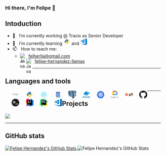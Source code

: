 ### Hi there, I'm Felipe 👋

## Intoduction

- 🔭 &nbsp; I’m currently working @ Travix as Senior Developer
- 🌱 &nbsp; I’m currently learning
        <img alt="Python"
        width="22px"
        src="https://raw.githubusercontent.com/github/explore/80688e429a7d4ef2fca1e82350fe8e3517d3494d/topics/python/python.png">
        and
        <img alt="Visual Studio Code"
        width="22px"
        src="https://raw.githubusercontent.com/github/explore/80688e429a7d4ef2fca1e82350fe8e3517d3494d/topics/visual-studio-code/visual-studio-code.png">
- 📫 &nbsp; How to reach me:
  - <img alt="Java"
    style="float:left;" width="20px"
    src="https://cdn.jsdelivr.net/npm/simple-icons@v3/icons/gmail.svg"> &nbsp; felherlla@gmail.com
  - <img alt="Java"
    style="float:left;" width="20px"
    src="https://cdn.jsdelivr.net/npm/simple-icons@v3/icons/linkedin.svg"> &nbsp; [felipe-hernandez-llamas](https://www.linkedin.com/in/felipe-hernandez-llamas/)

---

## Languages and tools

<img alt="Java"
    style="float:left; margin-left:20px" width="26px"
    src="https://raw.githubusercontent.com/github/explore/80688e429a7d4ef2fca1e82350fe8e3517d3494d/topics/java/java.png">
<img alt="Python"
    style="float:left; margin-left:20px" width="26px"
    src="https://raw.githubusercontent.com/github/explore/80688e429a7d4ef2fca1e82350fe8e3517d3494d/topics/python/python.png">
<img alt="React"
    style="float:left; margin-left:20px" width="26px"
    src="https://raw.githubusercontent.com/github/explore/80688e429a7d4ef2fca1e82350fe8e3517d3494d/topics/react/react.png">
<img alt="SQL"
    style="float:left; margin-left:20px" width="26px"
    src="https://raw.githubusercontent.com/github/explore/80688e429a7d4ef2fca1e82350fe8e3517d3494d/topics/sql/sql.png">
<img alt="PostgreSQL"
    style="float:left; margin-left:20px" width="26px"
    src="https://raw.githubusercontent.com/github/explore/80688e429a7d4ef2fca1e82350fe8e3517d3494d/topics/postgresql/postgresql.png">

<img alt="Docker"
    style="float:left; margin-left:20px" width="26px"
    src="https://raw.githubusercontent.com/github/explore/80688e429a7d4ef2fca1e82350fe8e3517d3494d/topics/docker/docker.png">
<img alt="Kubernetes"
    style="float:left; margin-left:20px" width="26px"
    src="https://raw.githubusercontent.com/github/explore/80688e429a7d4ef2fca1e82350fe8e3517d3494d/topics/kubernetes/kubernetes.png">
<img alt="GCP"
    style="float:left; margin-left:20px" width="26px"
    src="https://github.com/felipehernandez/felipehernandez/blob/main/assets/gcp.png">

<img alt="Git"
    style="float:left; margin-left:20px" width="26px"
    src="https://raw.githubusercontent.com/github/explore/80688e429a7d4ef2fca1e82350fe8e3517d3494d/topics/git/git.png">
<img alt="GitHub"
    style="float:left; margin-left:20px" width="26px"
    src="https://raw.githubusercontent.com/github/explore/78df643247d429f6cc873026c0622819ad797942/topics/github/github.png">
<img alt="Terminal"
    style="float:left; margin-left:20px" width="26px"
    src="https://raw.githubusercontent.com/github/explore/80688e429a7d4ef2fca1e82350fe8e3517d3494d/topics/terminal/terminal.png">
<img alt="IntelliJ"
    style="float:left; margin-left:20px" width="26px"
    src="https://github.com/felipehernandez/felipehernandez/blob/main/assets/intellij-idea.png">
<img alt="PyCharm"
    style="float:left; margin-left:20px" width="26px"
    src="https://github.com/felipehernandez/felipehernandez/blob/main/assets/pycharm.png">
<img alt="Visual Studio Code"
    style="float:left; margin-left:20px" width="26px"
    src="https://raw.githubusercontent.com/github/explore/80688e429a7d4ef2fca1e82350fe8e3517d3494d/topics/visual-studio-code/visual-studio-code.png">

---

## Projects

<a href="https://github.com/felipehernandez/folker-test">
  <!-- Change the `github-readme-stats.anuraghazra1.vercel.app` to `github-readme-stats.vercel.app`  -->
  <img align="center" 
  src="https://github-readme-stats.anuraghazra1.vercel.app/api/pin/?username=felipehernandez&repo=folker-test&theme=algolia" />
</a>  

---

## GitHub stats

<a target="_blank" href="https://github.com/felipehernandez">
  <img align="center"
    alt="Felipe Hernandez's GitHub Stats"
    src="https://github-readme-stats.vercel.app/api?username=felipehernandez&include_all_commits=true&count_private=true&show_icons=true&theme=algolia&hide_border=true" />
</a>
<img align="center" margin-top="20px"
    alt="Felipe Hernandez's GitHub Stats"
    src="https://github-readme-stats.vercel.app/api/top-langs/?username=felipehernandez&theme=algolia&hide_border=true" />
